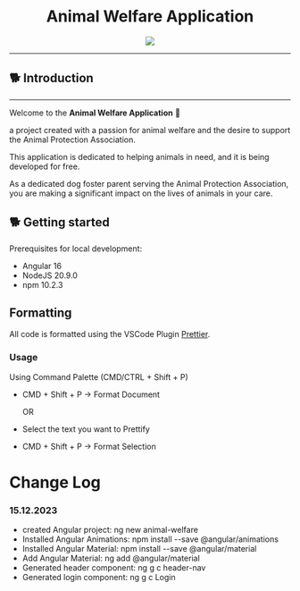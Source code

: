 <h1 align="center">Animal Welfare Application</h1>

<p align="center">
  <a href="https://skillicons.dev">
    <img src="https://skillicons.dev/icons?i=angular,ts,html,css"/>
  </a>
</p>
<hr>

## 🐕 Introduction

<hr>

Welcome to the **Animal Welfare Application** 🐶

a project created with a passion for animal welfare and the desire to support the Animal Protection Association.

This application is dedicated to helping animals in need, and it is being developed for free.

As a dedicated dog foster parent serving the Animal Protection Association, you are making a significant impact on the lives of animals in your care.

## 🐕 Getting started

Prerequisites for local development:

- Angular 16
- NodeJS 20.9.0
- npm 10.2.3

## Formatting

All code is formatted using the VSCode Plugin [Prettier](https://marketplace.visualstudio.com/items?itemName=esbenp.prettier-vscode).

### Usage

Using Command Palette (CMD/CTRL + Shift + P)

- CMD + Shift + P -> Format Document

  OR

- Select the text you want to Prettify
- CMD + Shift + P -> Format Selection

# Change Log

### 15.12.2023

- created Angular project: ng new animal-welfare
- Installed Angular Animations: npm install --save @angular/animations
- Installed Angular Material: npm install --save @angular/material
- Add Angular Material: ng add @angular/material
- Generated header component: ng g c header-nav
- Generated login component: ng g c Login
